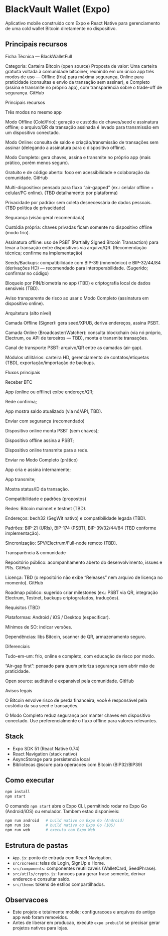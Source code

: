 # BlackVault Wallet (Expo)

Aplicativo mobile construido com Expo e React Native para gerenciamento de uma cold wallet Bitcoin diretamente no dispositivo.

## Principais recursos
Ficha Técnica — BlackWalletFull

Categoria: Carteira Bitcoin (open source)
Proposta de valor: Uma carteira gratuita voltada à comunidade bitcoiner, reunindo em um único app três modos de uso — Offline (fria) para máxima segurança, Online para praticidade (consultas e envio da transação sem assinar), e Completo (assina e transmite no próprio app), com transparência sobre o trade-off de segurança. 
GitHub

Principais recursos

Três modos no mesmo app

Modo Offline (Cold/Frio): geração e custódia de chaves/seed e assinatura offline; o arquivo/QR da transação assinada é levado para transmissão em um dispositivo conectado.

Modo Online: consulta de saldo e criação/transmissão de transações sem assinar (delegando a assinatura para o dispositivo offline).

Modo Completo: gera chaves, assina e transmite no próprio app (mais prático, porém menos seguro).

Gratuito e de código aberto: foco em acessibilidade e colaboração da comunidade. 
GitHub

Multi-dispositivo: pensado para fluxo “air-gapped” (ex.: celular offline + celular/PC online). (TBD detalhamento por plataforma)

Privacidade por padrão: sem coleta desnecessária de dados pessoais. (TBD política de privacidade)

Segurança (visão geral recomendada)

Custódia própria: chaves privadas ficam somente no dispositivo offline (modo frio).

Assinatura offline: uso de PSBT (Partially Signed Bitcoin Transaction) para levar a transação entre dispositivos via arquivo/QR. (Recomendação técnica; confirme na implementação)

Seeds/Backups: compatibilidade com BIP-39 (mnemônico) e BIP-32/44/84 (derivações HD) — recomendado para interoperabilidade. (Sugerido; confirmar no código)

Bloqueio por PIN/biometria no app (TBD) e criptografia local de dados sensíveis (TBD).

Aviso transparente de risco ao usar o Modo Completo (assinatura em dispositivo online).

Arquitetura (alto nível)

Camada Offline (Signer): gera seed/XPUB, deriva endereços, assina PSBT.

Camada Online (Broadcaster/Watcher): consulta blockchain (via nó próprio, Electrum, ou API de terceiros — TBD), monta e transmite transações.

Canal de transporte PSBT: arquivo/QR entre as camadas (air-gap).

Módulos utilitários: carteira HD, gerenciamento de contatos/etiquetas (TBD), exportação/importação de backups.

Fluxos principais

Receber BTC

App (online ou offline) exibe endereço/QR;

Rede confirma;

App mostra saldo atualizado (via nó/API, TBD).

Enviar com segurança (recomendado)

Dispositivo online monta PSBT (sem chaves);

Dispositivo offline assina a PSBT;

Dispositivo online transmite para a rede.

Enviar no Modo Completo (prático)

App cria e assina internamente;

App transmite;

Mostra status/ID da transação.

Compatibilidade e padrões (propostos)

Redes: Bitcoin mainnet e testnet (TBD).

Endereços: bech32 (SegWit nativo) e compatibilidade legada (TBD).

Padrões: BIP-21 (URIs), BIP-174 (PSBT), BIP-39/32/44/84 (TBD conforme implementação).

Sincronização: SPV/Electrum/Full-node remoto (TBD).

Transparência & comunidade

Repositório público: acompanhamento aberto do desenvolvimento, issues e PRs. 
GitHub

Licença: TBD (o repositório não exibe “Releases” nem arquivo de licença no momento). 
GitHub

Roadmap público: sugerido criar milestones (ex.: PSBT via QR, integração Electrum, Testnet, backups criptografados, traduções).

Requisitos (TBD)

Plataformas: Android / iOS / Desktop (especificar).

Mínimos de SO: indicar versões.

Dependências: libs Bitcoin, scanner de QR, armazenamento seguro.

Diferenciais

Tudo-em-um: frio, online e completo, com educação de risco por modo.

“Air-gap first”: pensado para quem prioriza segurança sem abrir mão de praticidade.

Open source: auditável e expansível pela comunidade. 
GitHub

Avisos legais

O Bitcoin envolve risco de perda financeira; você é responsável pela custódia da sua seed e transações.

O Modo Completo reduz segurança por manter chaves em dispositivo conectado. Use preferencialmente o fluxo offline para valores relevantes.

## Stack

- Expo SDK 51 (React Native 0.74)
- React Navigation (stack nativo)
- AsyncStorage para persistencia local
- Bibliotecas @scure para operacoes com Bitcoin (BIP32/BIP39)

## Como executar

```sh
npm install
npm start
```

O comando `npm start` abre o Expo CLI, permitindo rodar no Expo Go (Android/iOS) ou emulador. Tambem estao disponiveis:

```sh
npm run android   # build nativo ou Expo Go (Android)
npm run ios       # build nativo ou Expo Go (iOS)
npm run web       # executa com Expo Web
```

## Estrutura de pastas

- `App.js`: ponto de entrada com React Navigation.
- `src/screens`: telas de Login, SignUp e Home.
- `src/components`: componentes reutilizaveis (WalletCard, SeedPhrase).
- `src/utils/crypto.js`: funcoes para gerar frase semente, derivar endereco e consultar saldo.
- `src/theme`: tokens de estilos compartilhados.

## Observacoes

- Este projeto e totalmente mobile; configuracoes e arquivos do antigo app web foram removidos.
- Antes de liberar em producao, execute `expo prebuild` se precisar gerar projetos nativos para lojas.
